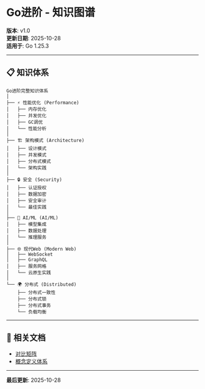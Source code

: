 # Go进阶 - 知识图谱

**版本**: v1.0  
**更新日期**: 2025-10-28  
**适用于**: Go 1.25.3

---

## 📋 知识体系

```text
Go进阶完整知识体系
│
├── ⚡ 性能优化 (Performance)
│   ├── 内存优化
│   ├── 并发优化
│   ├── GC调优
│   └── 性能分析
│
├── 🏗️ 架构模式 (Architecture)
│   ├── 设计模式
│   ├── 并发模式
│   ├── 分布式模式
│   └── 架构实践
│
├── 🔒 安全 (Security)
│   ├── 认证授权
│   ├── 数据加密
│   ├── 安全审计
│   └── 最佳实践
│
├── 🤖 AI/ML (AI/ML)
│   ├── 模型集成
│   ├── 数据处理
│   └── 推理服务
│
├── 🌐 现代Web (Modern Web)
│   ├── WebSocket
│   ├── GraphQL
│   ├── 服务网格
│   └── 云原生实践
│
└── 🌍 分布式 (Distributed)
    ├── 分布式一致性
    ├── 分布式锁
    ├── 分布式事务
    └── 负载均衡
```

---

## 🔗 相关文档

- [对比矩阵](./00-对比矩阵.md)
- [概念定义体系](./00-概念定义体系.md)

---

**最后更新**: 2025-10-28
